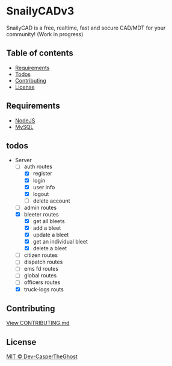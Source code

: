# SnailyCADv3

SnailyCAD is a free, realtime, fast and secure CAD/MDT for your community! (Work in progress)

## Table of contents

- [Requirements](#requirements)
- [Todos](#todos)
- [Contributing](#contributing)
- [License](#license)

## Requirements

- [NodeJS](https://nodejs.org)
- [MySQL](https://www.apachefriends.org/download.html)

## todos

- Server
  - [ ] auth routes
    - [x] register
    - [x] login
    - [x] user info
    - [x] logout
    - [ ] delete account
  - [ ] admin routes
  - [x] bleeter routes
    - [x] get all bleets
    - [x] add a bleet
    - [x] update a bleet
    - [x] get an individual bleet
    - [x] delete a bleet
  - [ ] citizen routes
  - [ ] dispatch routes
  - [ ] ems fd routes
  - [ ] global routes
  - [ ] officers routes
  - [x] truck-logs routs

## Contributing

[View CONTRIBUTING.md](./CONTRIBUTING.md)

## License

[MIT © Dev-CasperTheGhost](./LICENSE)
